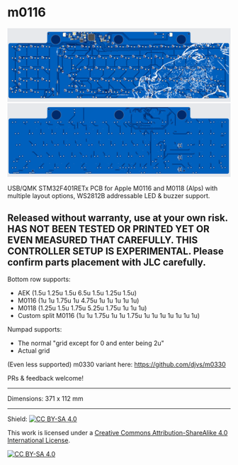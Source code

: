 # m0116

![Screenshot of PCB bottom](screenshot_bottom.png)
![Screenshot of PCB top](screenshot_top.png)

USB/QMK STM32F401RETx PCB for Apple M0116 and M0118 (Alps) with multiple layout options, WS2812B addressable LED & buzzer support.  

## Released without warranty, use at your own risk.  HAS NOT BEEN TESTED OR PRINTED YET OR EVEN MEASURED THAT CAREFULLY.  THIS CONTROLLER SETUP IS EXPERIMENTAL.  Please confirm parts placement with JLC carefully.

Bottom row supports:
* AEK (1.5u 1.25u 1.5u 6.5u 1.5u 1.25u 1.5u)
* M0116 (1u 1u 1.75u 1u 4.75u 1u 1u 1u 1u 1u)
* M0118 (1.25u 1.5u 1.75u 5.25u 1.75u 1u 1u 1u)
* Custom split M0116 (1u 1u 1.75u 1u 1u 1.75u 1u 1u 1u 1u 1u 1u 1u)

Numpad supports:
* The normal "grid except for 0 and enter being 2u"
* Actual grid

(Even less supported) m0330 variant here: https://github.com/djvs/m0330

PRs & feedback welcome!

---

Dimensions: 371 x 112 mm

---

Shield: [![CC BY-SA 4.0][cc-by-sa-shield]][cc-by-sa]

This work is licensed under a
[Creative Commons Attribution-ShareAlike 4.0 International License][cc-by-sa].

[![CC BY-SA 4.0][cc-by-sa-image]][cc-by-sa]

[cc-by-sa]: http://creativecommons.org/licenses/by-sa/4.0/
[cc-by-sa-image]: https://licensebuttons.net/l/by-sa/4.0/88x31.png
[cc-by-sa-shield]: https://img.shields.io/badge/License-CC%20BY--SA%204.0-lightgrey.svg
